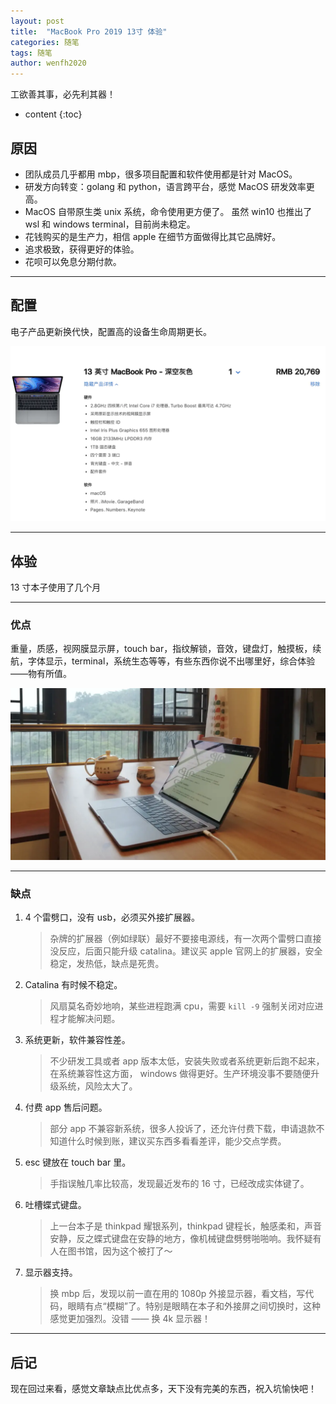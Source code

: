 ```yaml
---
layout: post
title:  "MacBook Pro 2019 13寸 体验"
categories: 随笔
tags: 随笔
author: wenfh2020
---
```


工欲善其事，必先利其器！



* content
{:toc}

## 原因

* 团队成员几乎都用 mbp，很多项目配置和软件使用都是针对 MacOS。
* 研发方向转变：golang 和 python，语言跨平台，感觉 MacOS 研发效率更高。
* MacOS 自带原生类 unix 系统，命令使用更方便了。 虽然 win10 也推出了 wsl 和 windows terminal，目前尚未稳定。
* 花钱购买的是生产力，相信 apple 在细节方面做得比其它品牌好。
* 追求极致，获得更好的体验。
* 花呗可以免息分期付款。

---

## 配置

电子产品更新换代快，配置高的设备生命周期更长。

![配置](/images/2020-02-20-16-53-06.png)

---

## 体验

13 寸本子使用了几个月

---

### 优点

重量，质感，视网膜显示屏，touch bar，指纹解锁，音效，键盘灯，触摸板，续航，字体显示，terminal，系统生态等等，有些东西你说不出哪里好，综合体验——物有所值。

![优点](/images/2020-02-20-16-53-26.png)

---

### 缺点

1. 4 个雷劈口，没有 usb，必须买外接扩展器。
   > 杂牌的扩展器（例如绿联）最好不要接电源线，有一次两个雷劈口直接没反应，后面只能升级 catalina。建议买 apple 官网上的扩展器，安全稳定，发热低，缺点是死贵。
2. Catalina 有时候不稳定。
   > 风扇莫名奇妙地响，某些进程跑满 cpu，需要 `kill -9` 强制关闭对应进程才能解决问题。
3. 系统更新，软件兼容性差。
   > 不少研发工具或者 app 版本太低，安装失败或者系统更新后跑不起来，在系统兼容性这方面， windows 做得更好。生产环境没事不要随便升级系统，风险太大了。
4. 付费 app 售后问题。
   > 部分 app 不兼容新系统，很多人投诉了，还允许付费下载，申请退款不知道什么时候到账，建议买东西多看看差评，能少交点学费。
5. esc 键放在 touch bar 里。
   > 手指误触几率比较高，发现最近发布的 16 寸，已经改成实体键了。
6. 吐槽蝶式键盘。
   > 上一台本子是 thinkpad 耀银系列，thinkpad 键程长，触感柔和，声音安静，反之蝶式键盘在安静的地方，像机械键盘劈劈啪啪响。我怀疑有人在图书馆，因为这个被打了～
7. 显示器支持。
   > 换 mbp 后，发现以前一直在用的 1080p 外接显示器，看文档，写代码，眼睛有点“模糊”了。特别是眼睛在本子和外接屏之间切换时，这种感觉更加强烈。没错 —— 换 4k 显示器！

---

## 后记

现在回过来看，感觉文章缺点比优点多，天下没有完美的东西，祝入坑愉快吧！
